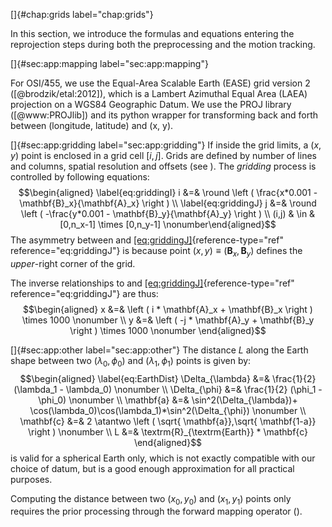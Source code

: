 []{#chap:grids label="chap:grids"}

In this section, we introduce the formulas and equations entering the
reprojection steps during both the preprocessing and the motion
tracking.

[]{#sec:app:mapping label="sec:app:mapping"}

For OSI/̄455, we use the Equal-Area Scalable Earth (EASE) grid version 2
([@brodzik/etal:2012]), which is a Lambert Azimuthal Equal Area (LAEA)
projection on a WGS84 Geographic Datum. We use the PROJ library
([@www:PROJlib]) and its python wrapper for transforming back and forth
between (longitude, latitude) and (x, y).

[]{#sec:app:gridding label="sec:app:gridding"} If inside the grid
limits, a $(x,y)$ point is enclosed in a grid cell $[i,j]$. Grids are
defined by number of lines and columns, spatial resolution and offsets
(see ). The *gridding* process is controlled by following equations:
$$\begin{aligned}
\label{eq:griddingI}
i   &=&  \round \left ( \frac{x*0.001 - \mathbf{B}_x}{\mathbf{A}_x}  \right ) \\
\label{eq:griddingJ}
j   &=&  \round \left ( -\frac{y*0.001 - \mathbf{B}_y}{\mathbf{A}_y} \right ) \\
(i,j) & \in & [0,n_x-1] \times [0,n_y-1] \nonumber\end{aligned}$$ The
asymmetry between and
[\[eq:griddingJ\]](#eq:griddingJ){reference-type="ref"
reference="eq:griddingJ"} is because point
$(x,y) \equiv (\mathbf{B}_x,\mathbf{B}_y)$ defines the *upper*-right
corner of the grid.

The inverse relationships to and
[\[eq:griddingJ\]](#eq:griddingJ){reference-type="ref"
reference="eq:griddingJ"} are thus: $$\begin{aligned}
x   &=&  \left ( i * \mathbf{A}_x +  \mathbf{B}_x  \right ) \times 1000 \nonumber \\
y   &=&  \left ( -j * \mathbf{A}_y +  \mathbf{B}_y  \right ) \times 1000 \nonumber \end{aligned}$$

[]{#sec:app:other label="sec:app:other"} The distance $L$ along the
Earth shape between two $(\lambda_0,\phi_0)$ and $(\lambda_1,\phi_1)$
points is given by: $$\begin{aligned}
\label{eq:EarthDist}
\Delta_{\lambda} &=& \frac{1}{2} (\lambda_1 - \lambda_0) \nonumber \\
\Delta_{\phi} &=& \frac{1}{2} (\phi_1 - \phi_0) \nonumber \\
\mathbf{a} &=& \sin^2(\Delta_{\lambda})+ \cos(\lambda_0)\cos(\lambda_1)*\sin^2(\Delta_{\phi}) \nonumber \\
\mathbf{c} &=& 2 \atantwo \left ( \sqrt{ \mathbf{a}},\sqrt{ \mathbf{1-a}} \right ) \nonumber \\
L &=& \textrm{R}_{\textrm{Earth}} * \mathbf{c} \end{aligned}$$ is valid
for a spherical Earth only, which is not exactly compatible with our
choice of datum, but is a good enough approximation for all practical
purposes.

Computing the distance between two $(x_0,y_0)$ and $(x_1,y_1)$ points
only requires the prior processing through the forward mapping operator
().
